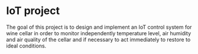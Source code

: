 # IoT project
The goal of this project is to design and implement an IoT control system for wine cellar in order to monitor independently temperature level, air humidity and air quality of the cellar and if necessary to act immediately to restore to ideal conditions.
